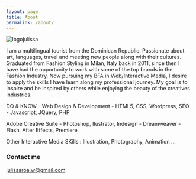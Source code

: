 ```yaml
---
layout: page
title: About
permalink: /about/
---
```


![logojulissa](https://farm9.staticflickr.com/8736/16209826113_1a3548bf0d_o.png)

I am a multilingual tourist from the Dominican Republic. Passionate about art, languages, travel and meeting new people along with their cultures. Graduated from Fashion Styling in Milan, Italy back in 2011, since then I have had the opportunity to work with some of the top brands in the Fashion Industry. Now pursuing my BFA in Web/Interactive Media, I desire to apply the skills I have learn along my professional journey. My goal is to inspire and be inspired by others while enjoying the beauty of the creatives industries.


DO & KNOW
    - Web Design & Development
    - HTML5, CSS, Wordpress, SEO
    - Javascript, JQuery, PHP
    
   Adobe Creative Suite
    - Photoshop, Ilustrator, Indesign
    - Dreamweaver
    - Flash, After Effects, Premiere
    
    
Other Interactive Media SKills : Illustration, Photography, Animation ...

### Contact me

[julissaroa.w@gmail.com](mailto:julissaroa.w@gmail.com)
